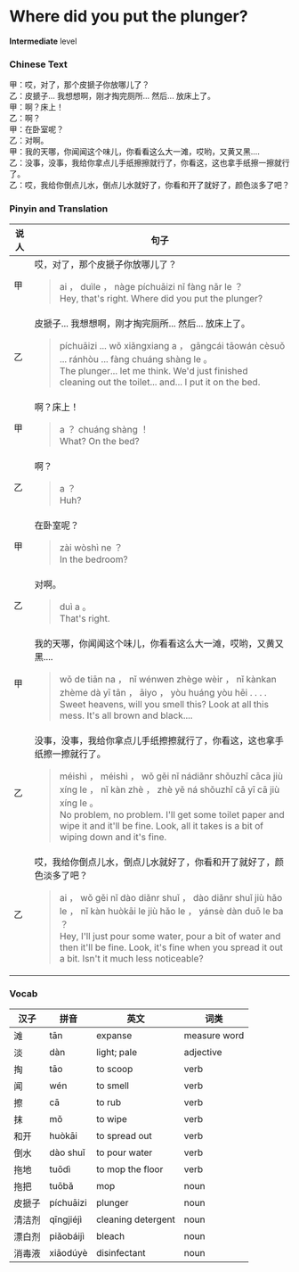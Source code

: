 # Where did you put the plunger?
**Intermediate** level
### Chinese Text
甲：哎，对了，那个皮搋子你放哪儿了？<br />乙：皮搋子... 我想想啊，刚才掏完厕所... 然后... 放床上了。<br />甲：啊？床上！<br />乙：啊？<br />甲：在卧室呢？<br />乙：对啊。<br />甲：我的天哪，你闻闻这个味儿，你看看这么大一滩，哎哟，又黄又黑....<br />乙：没事，没事，我给你拿点儿手纸擦擦就行了，你看这，这也拿手纸擦一擦就行了。<br />乙：哎，我给你倒点儿水，倒点儿水就好了，你看和开了就好了，颜色淡多了吧？

### Pinyin and Translation
|说人|句子|
|----|----|
|甲|哎，对了，那个皮搋子你放哪儿了？<blockquote>ai ， duìle ， nàge píchuāizi nǐ fàng nǎr le ？<br />Hey, that's right. Where did you put the plunger?</blockquote>|
|乙|皮搋子... 我想想啊，刚才掏完厕所... 然后... 放床上了。<blockquote>píchuāizi ... wǒ xiǎngxiang a ， gāngcái tāowán cèsuǒ ... ránhòu ... fàng  chuáng shàng le 。<br />The plunger... let me think. We'd just finished cleaning out the toilet... and... I put it on the bed.</blockquote>|
|甲|啊？床上！<blockquote>a ？  chuáng shàng ！<br />What? On the bed?</blockquote>|
|乙|啊？<blockquote>a ？<br />Huh?</blockquote>|
|甲|在卧室呢？<blockquote>zài wòshì ne ？<br />In the bedroom?</blockquote>|
|乙|对啊。<blockquote>duì a 。<br />That's right.</blockquote>|
|甲|我的天哪，你闻闻这个味儿，你看看这么大一滩，哎哟，又黄又黑....<blockquote>wǒ de tiān na ， nǐ wénwen zhège wèir ， nǐ kànkan zhème dà yī tān ， āiyo ， yòu huáng yòu hēi . . . .<br />Sweet heavens, will you smell this? Look at all this mess. It's all brown and black....</blockquote>|
|乙|没事，没事，我给你拿点儿手纸擦擦就行了，你看这，这也拿手纸擦一擦就行了。<blockquote>méishì ， méishì ， wǒ gěi nǐ nádiǎnr shǒuzhǐ cāca jiù xíng le ， nǐ kàn zhè ， zhè yě ná shǒuzhǐ cā yī cā jiù xíng le 。<br />No problem, no problem. I'll get some toilet paper and wipe it and it'll be fine. Look, all it takes is a bit of wiping down and it's fine.</blockquote>|
|乙|哎，我给你倒点儿水，倒点儿水就好了，你看和开了就好了，颜色淡多了吧？<blockquote>ai ， wǒ gěi nǐ dào diǎnr shuǐ ， dào diǎnr shuǐ jiù hǎo le ， nǐ kàn huòkāi le jiù hǎo le ， yánsè dàn duō le ba ？<br />Hey, I'll just pour some water, pour a bit of water and then it'll be fine. Look, it's fine when you spread it out a bit. Isn't it much less noticeable?</blockquote>|
### Vocab
|汉子|拼音|英文|词类|
|----|----|----|----|
|滩|tān|expanse|measure word|
|淡|dàn|light; pale|adjective|
|掏|tāo|to scoop|verb|
|闻|wén|to smell|verb|
|擦|cā|to rub|verb|
|抹|mǒ|to wipe|verb|
|和开|huòkāi|to spread out|verb|
|倒水|dào shuǐ|to pour water|verb|
|拖地|tuōdì|to mop the floor|verb|
|拖把|tuōbǎ|mop|noun|
|皮搋子|píchuāizi|plunger|noun|
|清洁剂|qīngjiéjì|cleaning detergent|noun|
|漂白剂|piǎobáijì|bleach|noun|
|消毒液|xiāodúyè|disinfectant|noun|